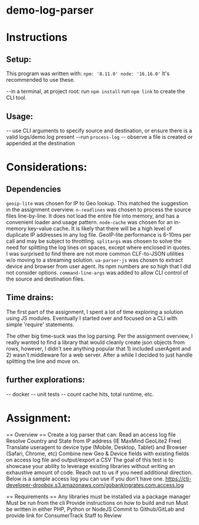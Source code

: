 # demo-log-parser


# Instructions

## Setup:
 This program was written with:
  `npm: '8.11.0'
  node: '16.16.0'`
It's recommended to use these.

--in a terminal, at project root:
 run `npm install`
 run `npm link` to create the CLI tool.

## Usage:
-- use CLI arguments to specify source and destination, or ensure there is a valid logs/demo.log present
--run `process-log`
-- observe a file is created or appended at the destination
# Considerations:


## Dependencies

`geoip-lite` was chosen for IP to Geo lookup. This matched the suggestion in the assignment overview.
`n-readlines` was chosen to process the source files line-by-line. It does not load the entire file into memory, and has a convenient loader and usage pattern.
`node-cache` was chosen for an in-memory key-value cache. It is likely that there will be a high level of duplicate IP addresses in any log file. GeoIP-lite performance is 6-10ms per call and may be subject to throttling.
`splitargs` was chosen to solve the need for splitting the log lines on spaces, except where enclosed in quotes. I was surprised to find there are not more common CLF-to-JSON utilities w/o moving to a streaming solution.
`ua-parser-js` was chosen to extract device and browser from user agent. Its npm numbers are so high that I did not consider options.
`command-line-args` was added to allow CLI control of the source and destination files.

## Time drains:
The first part of the assignment, I spent a lot of time exploring a solution using JS modules. Eventually I started over and focused on a CLI with simple 'require' statements.

The other big time-suck was the log parsing. Per the assignment overview, I really wanted to find a library that would cleanly create json objects from rows, however, I didn't see anything popular that 1) included userAgent and 2) wasn't middleware for a web server. After a while I decided to just handle splitting the line and move on.

## further explorations:
-- docker
-- unit tests
-- count cache hits, total runtime, etc.


# Assignment:


== Overview ==
Create a log parser that can:
Read an access log file
Resolve Country and State from IP address (IE MaxMind GeoLite2 Free)
Translate useragent to device type (Mobile, Desktop, Tablet) and Browser (Safari, Chrome, etc)
Combine new Geo & Device fields with existing fields on access log file and output/export a CSV
The goal of this test is to showcase your ability to leverage existing libraries without writing an exhaustive amount of code. Reach out to us if you need additional direction.
Below is a sample access log you can use if you don't have one.
https://cti-developer-dropbox.s3.amazonaws.com/gobankingrates.com.access.log
 
== Requirements ==
Any libraries must be installed via a package manager
Must be run from the cli
Provide instructions on how to build and run
Must be written in either PHP, Python or NodeJS
Commit to Github/GitLab and provide link for ConsumerTrack Staff to Review


